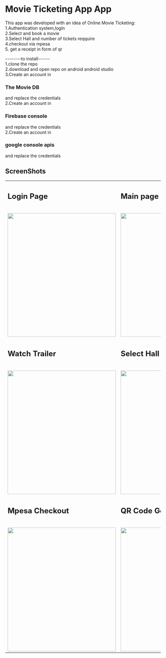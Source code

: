<h1>Movie Ticketing App App</h1>

This app was developed with an idea of Online Movie Ticketing:</br>
1.Authentication system,login</br>
2.Select and book a movie </br>
3.Select Hall and number of tickets reqquire </br>
4.checkout via mpesa</br>
5. get a receipt in form of qr</br>

--------to install------</br>
1.clone the repo</br>
2.download and open repo on android android studio</br>
3.Create an account in <h3> The Movie DB </h3> and replace the credentials</br>
2.Create an account in <h3> Firebase console</h3> and replace the credentials</br>
2.Create an account in <h3> google console apis</h3> and replace the credentials</br>
  
<h2>ScreenShots</h2>

<table>
  
  <tr>
   <td><h2>Login Page</h2></br><img src="../master/app/src/main/res/drawable/login.png?raw=true" width="350" height="400" /></td>
      <td><h2>Main page</h2></br><img src="../master/app/src/main/res/drawable/movie.png?raw=true" width="350" height="400" /></td>
      <td><h2>Movie Detail</h2></br><img src="../master/app/src/main/res/drawable/movie_detail.png?raw=true" width="350" height="400" /></td>
  </tr>
  <tr>
   <td><h2>Watch Trailer</h2></br><img src="../master/app/src/main/res/drawable/youtube.png?raw=true" width="350" height="400" /></td>
      <td><h2>Select Hall</h2></br><img src="../master/app/src/main/res/drawable/selecting_hall.png?raw=true" width="350" height="400" /></td>
      <td><h2>Checkout Page</h2></br><img src="../master/app/src/main/res/drawable/checkout.png?raw=true" width="350" height="400" /></td>
  </tr>
  <tr>
   <td><h2>Mpesa Checkout</h2></br><img src="../master/app/src/main/res/drawable/mpesa_simtoolkit.png?raw=true" width="350" height="400" /></td>
      <td><h2>QR Code Generation</h2></br><img src="../master/app/src/main/res/drawable/qr_code.png?raw=true" width="350" height="400" /></td>
     </tr>

  </table>
